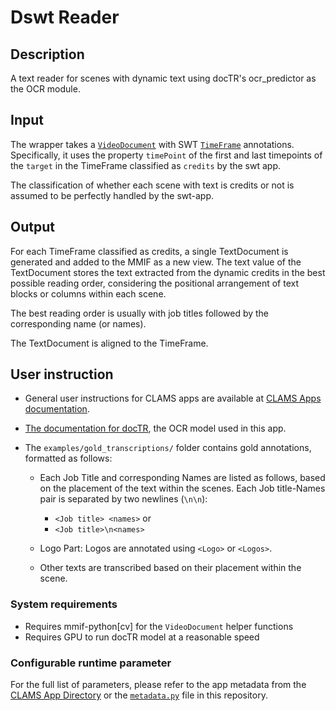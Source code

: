 # Dswt Reader

## Description
A text reader for scenes with dynamic text using docTR's ocr_predictor as the OCR module.

## Input

The wrapper takes a [`VideoDocument`]('https://mmif.clams.ai/vocabulary/VideoDocument/v1/') with SWT 
[`TimeFrame`]('https://mmif.clams.ai/vocabulary/TimeFrame/v3/') annotations. Specifically, it uses the property `timePoint` of the first and last timepoints of the `target` in the TimeFrame classified as `credits` by the swt app.

The classification of whether each scene with text is credits or not is assumed to be perfectly handled by the swt-app. 

## Output

For each TimeFrame classified as credits, a single TextDocument is generated and added to the MMIF as a new view. 
The text value of the TextDocument stores the text extracted from the dynamic credits in the best possible reading order, considering the positional arrangement of text blocks or columns within each scene.

The best reading order is usually with job titles followed by the corresponding name (or names).

The TextDocument is aligned to the TimeFrame.


## User instruction

- General user instructions for CLAMS apps are available at [CLAMS Apps documentation](https://apps.clams.ai/clamsapp).

- [The documentation for docTR](https://mindee.github.io/doctr/modules/io.html#document-structure), the OCR model used in this app.

- The `examples/gold_transcriptions/` folder contains gold annotations, formatted as follows:

  - Each Job Title and corresponding Names are listed as follows, based on the placement of the text within the scenes. Each Job title-Names pair is separated by two newlines (`\n\n`):
    - `<Job title> <names>`
    or
    - `<Job title>\n<names>`

  - Logo Part: Logos are annotated using `<Logo>` or `<Logos>`.
  - Other texts are transcribed based on their placement within the scene.


### System requirements

- Requires mmif-python[cv] for the `VideoDocument` helper functions
- Requires GPU to run docTR model at a reasonable speed

### Configurable runtime parameter

For the full list of parameters, please refer to the app metadata from the [CLAMS App Directory](https://apps.clams.ai) or the [`metadata.py`](metadata.py) file in this repository.
